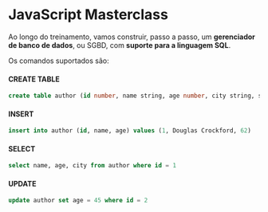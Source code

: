 # JavaScript Masterclass

Ao longo do treinamento, vamos construir, passo a passo, um **gerenciador de banco de dados**, ou SGBD, com **suporte para a linguagem SQL**.

Os comandos suportados são:

#### CREATE TABLE

```sql
create table author (id number, name string, age number, city string, state string, country string)
```

#### INSERT

```sql
insert into author (id, name, age) values (1, Douglas Crockford, 62)
```

#### SELECT

```sql
select name, age, city from author where id = 1
```

#### UPDATE

```sql
update author set age = 45 where id = 2
```